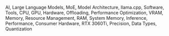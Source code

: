 AI, Large Language Models, MoE, Model Architecture, llama.cpp, Software, Tools, CPU, GPU, Hardware, Offloading, Performance Optimization, VRAM, Memory, Resource Management, RAM, System Memory, Inference, Performance, Consumer Hardware, RTX 3060Ti, Precision, Data Types, Quantization
